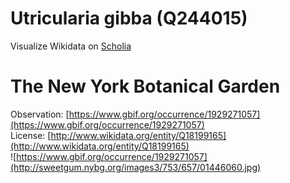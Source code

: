 
Utricularia gibba (Q244015)
===========================
  
Visualize Wikidata on [Scholia](https://scholia.toolforge.org/taxon/Q244015)
# The New York Botanical Garden
  
Observation: [https://www.gbif.org/occurrence/1929271057](https://www.gbif.org/occurrence/1929271057)  
License: [http://www.wikidata.org/entity/Q18199165](http://www.wikidata.org/entity/Q18199165)  
![https://www.gbif.org/occurrence/1929271057](http://sweetgum.nybg.org/images3/753/657/01446060.jpg)